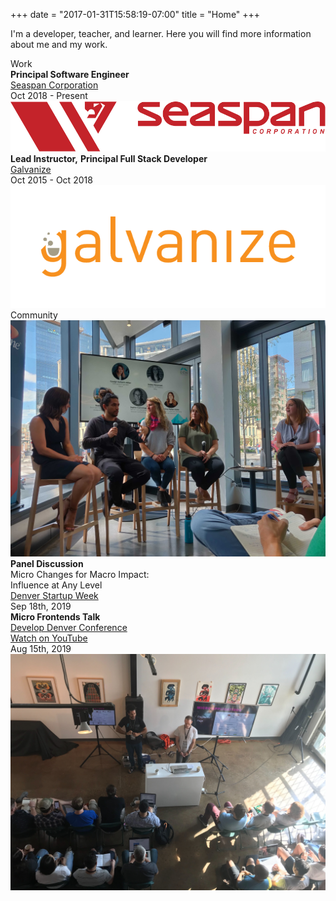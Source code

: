 +++
date = "2017-01-31T15:58:19-07:00"
title = "Home"
+++

I'm a developer, teacher, and learner. Here you will find more information about me and my work.

<div class="page-heading home">Work</div>

<div class="content-card">
  <div class="content-description">
    <strong>Principal Software Engineer</strong>
    <div><a href="https://www.seaspancorp.com/">Seaspan Corporation</a></div>
    <div>Oct 2018 - Present</div>
  </div>
  <div class="content-image">
    <img class="round" src="/img/seaspan-logo.png" alt="me" >
  </div>
</div>
<div class="content-card">
  <div class="content-description">
    <strong>Lead Instructor,</strong>
    <strong>Principal Full Stack Developer</strong>
    <div><a href="https://www.galvanize.com/">Galvanize</a></div>
    <div>Oct 2015 - Oct 2018</div>
  </div>
  <div class="content-image">
    <img class="round" src="/img/galvanize-logo.png" alt="me" >
  </div>
</div>

<div class="page-heading home">Community</div>

<div class="content-card">
  <div class="content-image left">
    <img class="round" src="/img/dsw.jpg" alt="me" >
  </div>
  <div class="content-description right">
    <strong>Panel Discussion</strong>
    <div>Micro Changes for Macro Impact:</div>
    <div>Influence at Any Level</div>
    <div><a href="https://www.denverstartupweek.org/schedule/5309-micro-changes-for-macro-impact-influence-at-any-level">Denver Startup Week</a></div>
    <div>Sep 18th, 2019</div>
  </div>
</div>
<div class="content-card">
  <div class="content-description">
    <strong>Micro Frontends Talk</strong>
    <div><a href="https://developdenver.org/">Develop Denver Conference</a></div>
    <div><a href="https://www.youtube.com/watch?v=mxxiayIa_3c&list=PLxucG71oSHOemliX04sd2aYKeTyGFGreY&index=25&t=0s">Watch on YouTube</a></div>
    <div>Aug 15th, 2019</div>
  </div>
  <div class="content-image">
    <img class="round" src="/img/dvldnvr.jpg" alt="me" >
  </div>
</div>